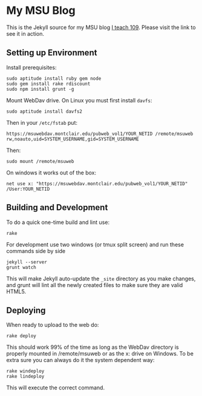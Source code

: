 My MSU Blog
===========

This is the Jekyll source for my MSU blog [I teach 109][1]. Please visit the link to see it in action.

Setting up Environment
---

Install prerequisites:

    sudo aptitude install ruby gem node
    sudo gem install rake rdiscount
    sudo npm install grunt -g

Mount WebDav drive. On Linux you must first install `davfs`:

    sudo aptitude install davfs2

Then in your `/etc/fstab` put:

    https://msuwebdav.montclair.edu/pubweb_vol1/YOUR_NETID /remote/msuweb rw,noauto,uid=SYSTEM_USERNAME,gid=SYSTEM_USERNAME

Then:

    sudo mount /remote/msuweb

On windows it works out of the box:

    net use x: "https://msuwebdav.montclair.edu/pubweb_vol1/YOUR_NETID" /User:YOUR_NETID

Building and Development
---

To do a quick one-time build and lint use:

    rake

For development use two windows (or tmux split screen) and run these commands side by side

    jekyll --server
    grunt watch

This will make Jekyll auto-update the `_site` directory as you make changes, and grunt will lint all the newly created files to make sure they are valid HTML5.

Deploying
---

When ready to upload to the web do:

    rake deploy

This should work 99% of the time as long as the WebDav directory is properly mounted in /remote/msuweb or as the x: drive on Windows. To be extra sure you can always do it the system dependent way:

    rake windeploy
    rake lindeploy

This will execute the correct command.

[1]: http://msuweb.montclair.edu/~maciakl/blog/
